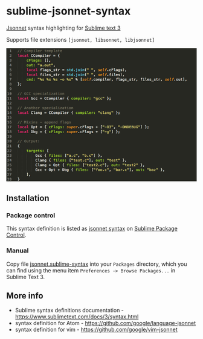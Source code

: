 # sublime-jsonnet-syntax
[Jsonnet](http://jsonnet.org/) syntax highlighting for [Sublime text 3](https://www.sublimetext.com/)

Supports file extensions `[jsonnet, libsonnet, libjsonnet]`

![screenshot of Jsonnet syntax highlighting](https://raw.githubusercontent.com/gburiola/sublime-jsonnet-syntax/master/screenshot.png)

## Installation
### Package control
This syntax definition is listed as [jsonnet syntax](https://sublime.wbond.net/packages/jsonnet%20syntax) on [Sublime Package Control](https://packagecontrol.io/).

### Manual
Copy file [jsonnet.sublime-syntax](https://raw.githubusercontent.com/gburiola/sublime-jsonnet-syntax/master/jsonnet.sublime-syntax) into your `Packages` directory, which you can find using the menu item `Preferences -> Browse Packages...` in Sublime Text 3.

## More info

* Sublime syntax definitions documentation - https://www.sublimetext.com/docs/3/syntax.html
* syntax definition for Atom - https://github.com/google/language-jsonnet
* syntax definition for vim - https://github.com/google/vim-jsonnet
